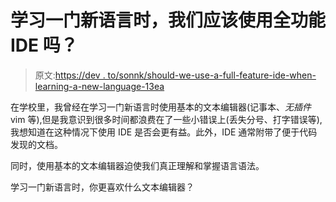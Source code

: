 # 学习一门新语言时，我们应该使用全功能 IDE 吗？

> 原文:[https://dev . to/sonnk/should-we-use-a-full-feature-ide-when-learning-a-new-language-13ea](https://dev.to/sonnk/should-we-use-a-full-feature-ide-when-learning-a-new-language-13ea)

在学校里，我曾经在学习一门新语言时使用基本的文本编辑器(记事本、*无插件* vim 等),但是我意识到很多时间都浪费在了一些小错误上(丢失分号、打字错误等),我想知道在这种情况下使用 IDE 是否会更有益。此外，IDE 通常附带了便于代码发现的文档。

同时，使用基本的文本编辑器迫使我们真正理解和掌握语言语法。

学习一门新语言时，你更喜欢什么文本编辑器？